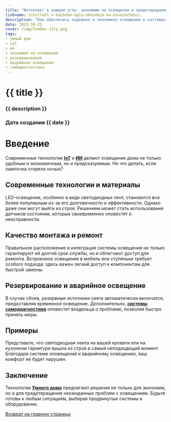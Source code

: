 ```yaml
---
title: "Интеллект в каждом углу: экономим на освещении и предотвращаем неожиданные проблемы"
linkname: intellekt-v-kazhdom-uglu-ekonomim-na-osveshchenii
description: "Как обеспечить надежное и экономное освещение в системах 'Умный дом', и быть готовым к неожиданным поломкам."
date: 2023-10-25
cover: /img/ComDev.11ty.png
tags: 
- умный дом
- iot
- ии
- экономия на освещении
- резервирование
- аварийное освещение
- самодиагностика
---
```


# {{ title }}
### {{ description }}
### Дата создания {{ date }}

# Введение

Современные технологии **[IoT](/)** и **[ИИ](/)** делают освещение дома не только удобным и экономичным, но и предсказуемым. Но что делать, если лампочка сгорела ночью?

## Современные технологии и материалы

LED-освещение, особенно в виде светодиодных лент, становится все более популярным из-за его долговечности и эффективности. Однако даже они могут выйти из строя. Решением может стать использование датчиков состояния, которые своевременно оповестят о неисправности.

## Качество монтажа и ремонт

Правильное расположение и интеграция системы освещения не только гарантируют её долгий срок службы, но и облегчают доступ для ремонта. Встроенное освещение в мебель или ступеньки требует особого подхода: здесь важен легкий доступ к компонентам для быстрой замены.

## Резервирование и аварийное освещение

В случае сбоев, резервные источники света автоматически включатся, предоставляя временное освещение. Дополнительно, **[системы самодиагностики](/)** оповестят владельца о проблеме, позволяя быстро принять меры.

## Примеры

Представьте, что светодиодная лента на вашей кровати или на кухонном гарнитуре вышла из строя в самый неподходящий момент. Благодаря системе оповещений и аварийному освещению, ваш комфорт не будет нарушен.

## Заключение

Технологии **[Умного дома](/)** предлагают решения не только для экономии, но и для предотвращения неожиданных проблем с освещением. Будьте готовы к любым ситуациям, выбирая продвинутые системы и оборудование.

[Возврат на главную страницу](/)
